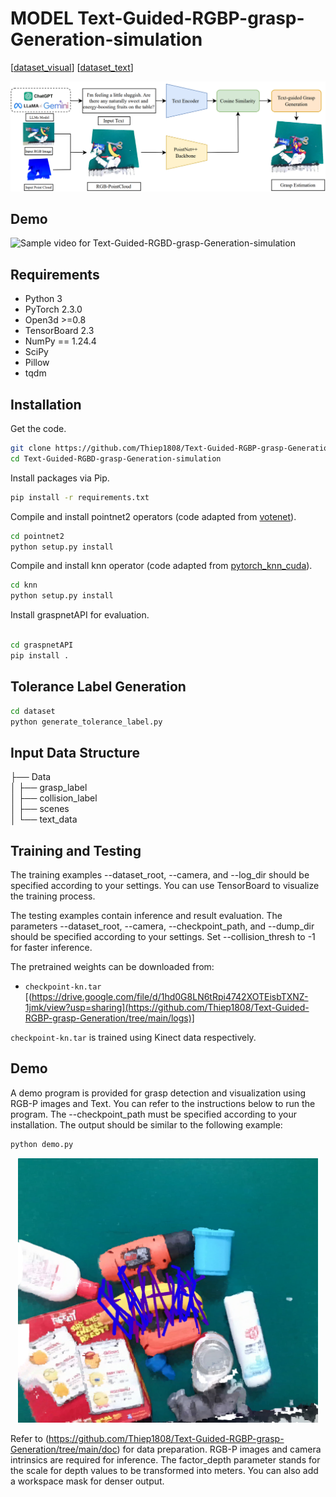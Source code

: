 # MODEL Text-Guided-RGBP-grasp-Generation-simulation
[[dataset_visual](https://graspnet.net/)]
[[dataset_text](https://drive.google.com/file/d/1AtoURfvkvyOg2I3drIEPsFYUtH7mKCTc/view?usp=sharing)]

![teaser](model.png)

## Demo
![Sample video for Text-Guided-RGBD-grasp-Generation-simulation](https://github.com/Thiep1808/Text-Guided-RGBD-grasp-Generation-simulation/blob/main/result.gif)

## Requirements
- Python 3
- PyTorch 2.3.0
- Open3d >=0.8
- TensorBoard 2.3
- NumPy == 1.24.4
- SciPy
- Pillow
- tqdm

## Installation
Get the code.
```bash
git clone https://github.com/Thiep1808/Text-Guided-RGBP-grasp-Generation.git
cd Text-Guided-RGBD-grasp-Generation-simulation
```
Install packages via Pip.
```bash
pip install -r requirements.txt
```
Compile and install pointnet2 operators (code adapted from [votenet](https://github.com/facebookresearch/votenet)).
```bash
cd pointnet2
python setup.py install
```
Compile and install knn operator (code adapted from [pytorch_knn_cuda](https://github.com/chrischoy/pytorch_knn_cuda)).
```bash
cd knn
python setup.py install
```
Install graspnetAPI for evaluation.
```bash

cd graspnetAPI
pip install .
```
## Tolerance Label Generation
```bash
cd dataset
python generate_tolerance_label.py
```
## Input Data Structure
├── Data                  
│   ├── grasp_label      
│   ├── collision_label          
│   ├── scenes      
│   └── text_data   
         
## Training and Testing
The training examples --dataset_root, --camera, and --log_dir should be specified according to your settings. You can use TensorBoard to visualize the training process.

The testing examples contain inference and result evaluation. The parameters --dataset_root, --camera, --checkpoint_path, and --dump_dir should be specified according to your settings. Set --collision_thresh to -1 for faster inference.

The pretrained weights can be downloaded from:

- `checkpoint-kn.tar`
[(https://drive.google.com/file/d/1hd0G8LN6tRpi4742XOTEisbTXNZ-1jmk/view?usp=sharing](https://github.com/Thiep1808/Text-Guided-RGBP-grasp-Generation/tree/main/logs)]

`checkpoint-kn.tar` is trained using Kinect data respectively.
## Demo
A demo program is provided for grasp detection and visualization using RGB-P images and Text. You can refer to the instructions below to run the program. The --checkpoint_path must be specified according to your installation. The output should be similar to the following example:
```bash
python demo.py
```
<div align="center">    
    <img src="https://github.com/Thiep1808/Text-Guided-RGBP-grasp-Generation-/blob/main/demo.png", width="480", alt="demo_result" />
</div>

Refer to (https://github.com/Thiep1808/Text-Guided-RGBP-grasp-Generation/tree/main/doc) for data preparation. RGB-P images and camera intrinsics are required for inference. The factor_depth parameter stands for the scale for depth values to be transformed into meters. You can also add a workspace mask for denser output.


